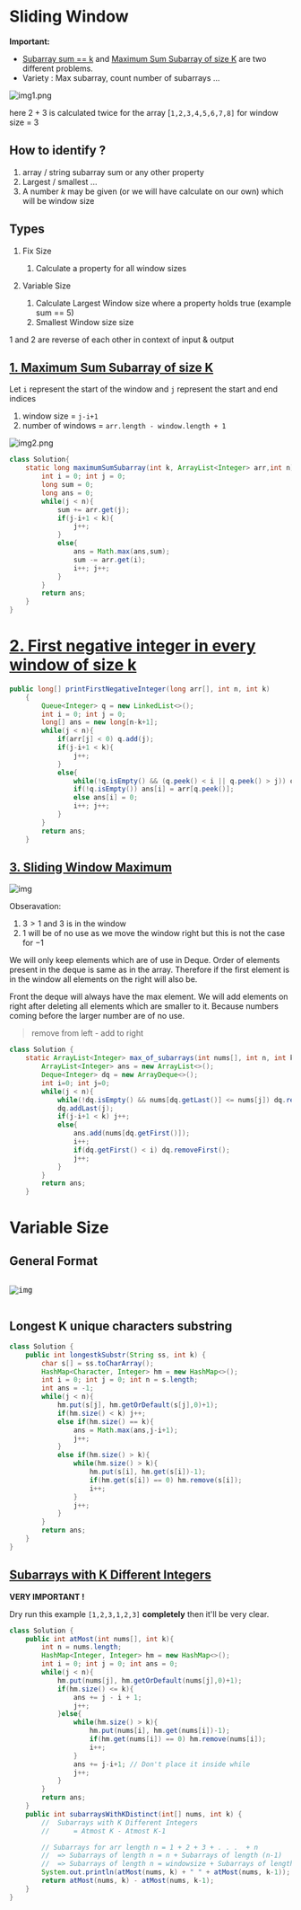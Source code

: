 # Sliding Window

**Important:**

- [Subarray sum == k](https://leetcode.com/problems/subarray-sum-equals-k/submissions/1087284740/) and [Maximum Sum Subarray of size K](https://www.geeksforgeeks.org/problems/max-sum-subarray-of-size-k5313/1) are two different problems.
- Variety : Max subarray, count number of subarrays ...

![img](1.png)1.png

here $2+3$ is calculated twice for the array [`1,2,3,4,5,6,7,8]` for window size = 3

## How to identify ?

1. array / string subarray sum or any other property
2. Largest / smallest ...
3. A number $k$ may be given (or we will have calculate on our own) which will be window size

## Types

1. Fix Size

   1. Calculate a property for all window sizes

2. Variable Size

   1. Calculate Largest Window size where a property holds true (example sum == 5)
   2. Smallest Window size size

$1$ and $2$ are reverse of each other in context of input & output

## [1. Maximum Sum Subarray of size K](https://www.geeksforgeeks.org/problems/max-sum-subarray-of-size-k5313/1)

Let `i` represent the start of the window and `j` represent the start and end indices

1. window size = `j-i+1`
2. number of windows = `arr.length - window.length + 1`

![img](2.png)2.png

```java
class Solution{
    static long maximumSumSubarray(int k, ArrayList<Integer> arr,int n){
        int i = 0; int j = 0;
        long sum = 0;
        long ans = 0;
        while(j < n){
            sum += arr.get(j);
            if(j-i+1 < k){
                j++;
            }
            else{
                ans = Math.max(ans,sum);
                sum -= arr.get(i);
                i++; j++;
            }
        }
        return ans;
    }
}
```

# [2. First negative integer in every window of size k](https://www.geeksforgeeks.org/problems/max-sum-subarray-of-size-k5313/1)

```java
public long[] printFirstNegativeInteger(long arr[], int n, int k)
    {
        Queue<Integer> q = new LinkedList<>();
        int i = 0; int j = 0;
        long[] ans = new long[n-k+1];
        while(j < n){
            if(arr[j] < 0) q.add(j);
            if(j-i+1 < k){
                j++;
            }
            else{
                while(!q.isEmpty() && (q.peek() < i || q.peek() > j)) q.remove();
                if(!q.isEmpty()) ans[i] = arr[q.peek()];
                else ans[i] = 0;
                i++; j++;
            }
        }
        return ans;
    }
```

## [3. Sliding Window Maximum](https://leetcode.com/problems/sliding-window-maximum/description/)

![img](3.png)

Obseravation:

1. $3 > 1$ and $3$ is in the window
2. $1$ will be of no use as we move the window right but this is not the case for $-1$

We will only keep elements which are of use in Deque. Order of elements present in the deque is same as in the array. Therefore if the first element is in the window all elements on the right will also be.

Front the deque will always have the max element. We will add elements on right after deleting all elements which are smaller to it. Because numbers coming before the larger number are of no use.

> remove from left - add to right

```java
class Solution {
    static ArrayList<Integer> max_of_subarrays(int nums[], int n, int k) {
        ArrayList<Integer> ans = new ArrayList<>();
        Deque<Integer> dq = new ArrayDeque<>();
        int i=0; int j=0;
        while(j < n){
            while(!dq.isEmpty() && nums[dq.getLast()] <= nums[j]) dq.removeLast();
            dq.addLast(j);
            if(j-i+1 < k) j++;
            else{
                ans.add(nums[dq.getFirst()]);
                i++;
                if(dq.getFirst() < i) dq.removeFirst();
                j++;
            }
        }
        return ans;
    }

```

# Variable Size

## General Format

<pre class="vditor-reset" placeholder="" contenteditable="true" spellcheck="false"><p data-block="0"><img src="https://file+.vscode-resource.vscode-cdn.net/Users/Rathore/Documents/DSA/SlidingWindow/3.png" alt="img"/></p></pre>

## Longest K unique characters substring

```java
class Solution {
    public int longestkSubstr(String ss, int k) {
        char s[] = ss.toCharArray();
        HashMap<Character, Integer> hm = new HashMap<>();
        int i = 0; int j = 0; int n = s.length;
        int ans = -1;
        while(j < n){
            hm.put(s[j], hm.getOrDefault(s[j],0)+1);
            if(hm.size() < k) j++;
            else if(hm.size() == k){
                ans = Math.max(ans,j-i+1);
                j++;
            }
            else if(hm.size() > k){
                while(hm.size() > k){
                    hm.put(s[i], hm.get(s[i])-1);
                    if(hm.get(s[i]) == 0) hm.remove(s[i]);
                    i++;
                }
                j++;
            }
        }
        return ans;
    }
}
```

## [Subarrays with K Different Integers](https://leetcode.com/problems/subarrays-with-k-different-integers/description/)

**VERY IMPORTANT !**

Dry run this example `[1,2,3,1,2,3]` **completely** then it'll be very clear.

```java
class Solution {
    public int atMost(int nums[], int k){
        int n = nums.length;
        HashMap<Integer, Integer> hm = new HashMap<>();
        int i = 0; int j = 0; int ans = 0;
        while(j < n){
            hm.put(nums[j], hm.getOrDefault(nums[j],0)+1);
            if(hm.size() <= k){
                ans += j - i + 1;
                j++;
            }else{
                while(hm.size() > k){
                    hm.put(nums[i], hm.get(nums[i])-1);
                    if(hm.get(nums[i]) == 0) hm.remove(nums[i]);
                    i++;
                }
                ans += j-i+1; // Don't place it inside while
                j++;
            }
        }
        return ans;
    }
    public int subarraysWithKDistinct(int[] nums, int k) {
        //  Subarrays with K Different Integers
        //      = Atmost K - Atmost K-1

        // Subarrays for arr length n = 1 + 2 + 3 + . . .  + n
        //  => Subarrays of length n = n + Subarrays of length (n-1)
        //  => Subarrays of length n = windowsize + Subarrays of length (n-1)
        System.out.println(atMost(nums, k) + " " + atMost(nums, k-1));
        return atMost(nums, k) - atMost(nums, k-1);
    }
}
```
